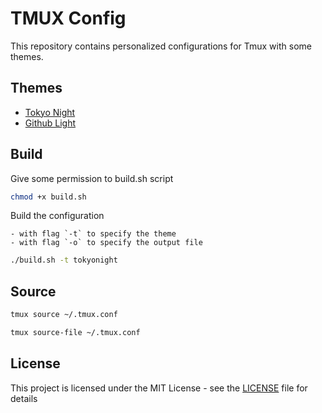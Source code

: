 # TMUX Config

This repository contains personalized configurations for Tmux with some themes.

## Themes

- [Tokyo Night](themes/tokyonight.conf)
- [Github Light](themes/github-light.conf)

## Build

Give some permission to build.sh script

```sh
chmod +x build.sh
```

Build the configuration

    - with flag `-t` to specify the theme
    - with flag `-o` to specify the output file

```sh
./build.sh -t tokyonight
```

## Source

```sh
tmux source ~/.tmux.conf
```

```sh
tmux source-file ~/.tmux.conf
```

## License

This project is licensed under the MIT License - see the [LICENSE](LICENSE) file for details
